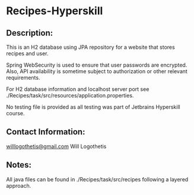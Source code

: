 # Recipes-Hyperskill

## Description: 
This is an H2 database using JPA repository for a website that stores recipes and user.

Spring WebSecurity is used to ensure that user passwords are encrypted. Also, API availability is sometime subject to authorization or other relevant requirements.

For H2 database information and localhost server port see ./Recipes/task/src/resources/application.properties.

No testing file is provided as all testing was part of Jetbrains Hyperskill course.

## Contact Information: 
willlogothetis@gmail.com
Will Logothetis

## Notes:
All java files can be found in ./Recipes/task/src/recipes following a layered approach.
 
